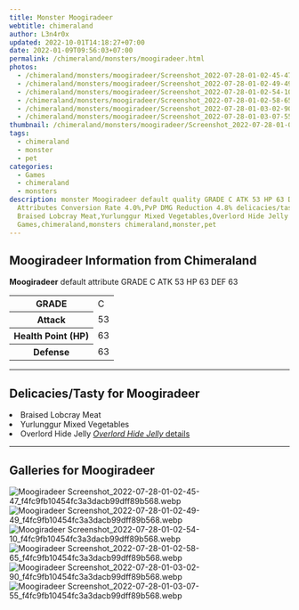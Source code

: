 ```yaml
---
title: Monster Moogiradeer
webtitle: chimeraland
author: L3n4r0x
updated: 2022-10-01T14:18:27+07:00
date: 2022-01-09T09:56:03+07:00
permalink: /chimeraland/monsters/moogiradeer.html
photos:
  - /chimeraland/monsters/moogiradeer/Screenshot_2022-07-28-01-02-45-47_f4fc9fb10454fc3a3dacb99dff89b568.webp
  - /chimeraland/monsters/moogiradeer/Screenshot_2022-07-28-01-02-49-49_f4fc9fb10454fc3a3dacb99dff89b568.webp
  - /chimeraland/monsters/moogiradeer/Screenshot_2022-07-28-01-02-54-10_f4fc9fb10454fc3a3dacb99dff89b568.webp
  - /chimeraland/monsters/moogiradeer/Screenshot_2022-07-28-01-02-58-65_f4fc9fb10454fc3a3dacb99dff89b568.webp
  - /chimeraland/monsters/moogiradeer/Screenshot_2022-07-28-01-03-02-90_f4fc9fb10454fc3a3dacb99dff89b568.webp
  - /chimeraland/monsters/moogiradeer/Screenshot_2022-07-28-01-03-07-55_f4fc9fb10454fc3a3dacb99dff89b568.webp
thumbnail: /chimeraland/monsters/moogiradeer/Screenshot_2022-07-28-01-02-45-47_f4fc9fb10454fc3a3dacb99dff89b568.webp
tags:
  - chimeraland
  - monster
  - pet
categories:
  - Games
  - chimeraland
  - monsters
description: monster Moogiradeer default quality GRADE C ATK 53 HP 63 DEF 63
  Attributes Conversion Rate 4.0%,PvP DMG Reduction 4.8% delicacies/tasty
  Braised Lobcray Meat,Yurlunggur Mixed Vegetables,Overlord Hide Jelly
  Games,chimeraland,monsters chimeraland,monster,pet
---
```


<section id="bootstrap-wrapper"><link rel="stylesheet" href="https://rawcdn.githack.com/dimaslanjaka/Web-Manajemen/870a349/css/bootstrap-5-3-0-alpha3-wrapper.css"/><h2 id="attribute">Moogiradeer Information from Chimeraland</h2><p><b>Moogiradeer</b> default attribute GRADE C ATK 53 HP 63 DEF 63<table><tr><th>GRADE</th><td>C</td></tr><tr><th>Attack</th><td>53</td></tr><tr><th>Health Point (HP)</th><td>63</td></tr><tr><th>Defense</th><td>63</td></tr></table></p><hr/><h2 id="delicacies">Delicacies/Tasty for Moogiradeer</h2><div class="bg-dark text-light"><li class="d-flex justify-content-between bg-dark text-light">Braised Lobcray Meat </li><li class="d-flex justify-content-between bg-dark text-light">Yurlunggur Mixed Vegetables </li><li class="d-flex justify-content-between bg-dark text-light">Overlord Hide Jelly <a href="/chimeraland/recipes/overlord-hide-jelly.html" title="Click here to view recipe Overlord Hide Jelly details"><i>Overlord Hide Jelly</i> details</a></li></div><hr/><div id="gallery"><h2>Galleries for Moogiradeer</h2><div class="row"><div class="col-lg-6 col-12"><img src="/chimeraland/monsters/moogiradeer/Screenshot_2022-07-28-01-02-45-47_f4fc9fb10454fc3a3dacb99dff89b568.webp" alt="Moogiradeer Screenshot_2022-07-28-01-02-45-47_f4fc9fb10454fc3a3dacb99dff89b568.webp"/></div><div class="col-lg-6 col-12"><img src="/chimeraland/monsters/moogiradeer/Screenshot_2022-07-28-01-02-49-49_f4fc9fb10454fc3a3dacb99dff89b568.webp" alt="Moogiradeer Screenshot_2022-07-28-01-02-49-49_f4fc9fb10454fc3a3dacb99dff89b568.webp"/></div><div class="col-lg-6 col-12"><img src="/chimeraland/monsters/moogiradeer/Screenshot_2022-07-28-01-02-54-10_f4fc9fb10454fc3a3dacb99dff89b568.webp" alt="Moogiradeer Screenshot_2022-07-28-01-02-54-10_f4fc9fb10454fc3a3dacb99dff89b568.webp"/></div><div class="col-lg-6 col-12"><img src="/chimeraland/monsters/moogiradeer/Screenshot_2022-07-28-01-02-58-65_f4fc9fb10454fc3a3dacb99dff89b568.webp" alt="Moogiradeer Screenshot_2022-07-28-01-02-58-65_f4fc9fb10454fc3a3dacb99dff89b568.webp"/></div><div class="col-lg-6 col-12"><img src="/chimeraland/monsters/moogiradeer/Screenshot_2022-07-28-01-03-02-90_f4fc9fb10454fc3a3dacb99dff89b568.webp" alt="Moogiradeer Screenshot_2022-07-28-01-03-02-90_f4fc9fb10454fc3a3dacb99dff89b568.webp"/></div><div class="col-lg-6 col-12"><img src="/chimeraland/monsters/moogiradeer/Screenshot_2022-07-28-01-03-07-55_f4fc9fb10454fc3a3dacb99dff89b568.webp" alt="Moogiradeer Screenshot_2022-07-28-01-03-07-55_f4fc9fb10454fc3a3dacb99dff89b568.webp"/></div></div></div></section>